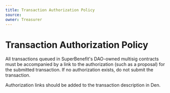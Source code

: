 ```yaml
---
title: Transaction Authorization Policy
source:
owner: Treasurer
---
```


# Transaction Authorization Policy

All transactions queued in SuperBenefit's DAO-owned multisig contracts must be accompanied by a link to the authorization (such as a proposal) for the submitted transaction. If no authorization exists, do not submit the transaction.

Authorization links should be added to the transaction description in Den.
